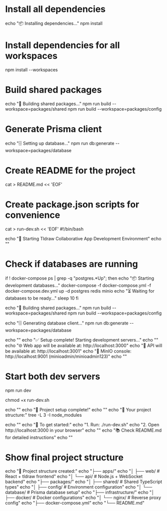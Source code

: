 # Install all dependencies

echo "📦 Installing dependencies..."
npm install

# Install dependencies for all workspaces

npm install --workspaces

# Build shared packages

echo "🔨 Building shared packages..."
npm run build --workspace=packages/shared
npm run build --workspace=packages/config

# Generate Prisma client

echo "🗄️ Setting up database..."
npm run db:generate --workspace=packages/database

# Create README for the project

cat > README.md << 'EOF'

# Create package.json scripts for convenience

cat > run-dev.sh << 'EOF'
#!/bin/bash

echo "🚀 Starting Tldraw Collaborative App Development Environment"
echo ""

# Check if databases are running

if ! docker-compose ps | grep -q "postgres.\*Up"; then
echo "📦 Starting development databases..."
docker-compose -f docker-compose.yml -f docker-compose.dev.yml up -d postgres redis minio
echo "⏳ Waiting for databases to be ready..."
sleep 10
fi

echo "🔨 Building shared packages..."
npm run build --workspace=packages/shared
npm run build --workspace=packages/config

echo "🗄️ Generating database client..."
npm run db:generate --workspace=packages/database

echo ""
echo "✅ Setup complete! Starting development servers..."
echo ""
echo "🌐 Web app will be available at: http://localhost:3000"
echo "🔧 API will be available at: http://localhost:3001"
echo "📁 MinIO console: http://localhost:9001 (minioadmin/minioadmin123)"
echo ""

# Start both dev servers

npm run dev

chmod +x run-dev.sh

echo ""
echo "🎉 Project setup complete!"
echo ""
echo "📁 Your project structure:"
tree -L 3 -I node_modules

echo ""
echo "🚀 To get started:"
echo "1. Run: ./run-dev.sh"
echo "2. Open http://localhost:3000 in your browser"
echo ""
echo "📚 Check README.md for detailed instructions"
echo ""

# Show final project structure

echo "📂 Project structure created:"
echo "├── apps/"
echo "│ ├── web/ # React + tldraw frontend"
echo "│ └── api/ # Node.js + WebSocket backend"
echo "├── packages/"
echo "│ ├── shared/ # Shared TypeScript types"
echo "│ ├── config/ # Environment configuration"
echo "│ └── database/ # Prisma database setup"
echo "├── infrastructure/"
echo "│ ├── docker/ # Docker configurations"
echo "│ └── nginx/ # Reverse proxy config"
echo "├── docker-compose.yml"
echo "└── README.md"
